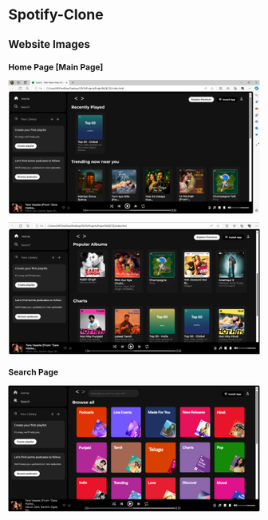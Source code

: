 # Spotify-Clone

## Website Images

### Home Page [Main Page]

![Home page](./Home-page1)

![Home Page Scrolled](./Home-page2)

### Search Page

![Search Page](./Search-page)
